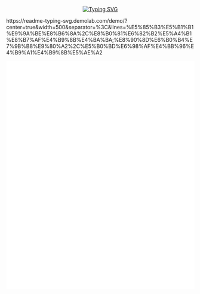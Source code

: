 <p align="center">
  <a href="https://git.io/typing-svg"><img src="https://readme-typing-svg.demolab.com?    font=Long+Cang&pause=1000&color=189DF7&center=true&vCenter=true&width=500&lines=%E5%85%B3%E5%B1%B1%E9%9A%BE%E8%B6%8A%EF%BC%8C%E8%B0%81%E6%82%B2%E5%A4%B1%E8%B7%AF%E4%B9%8B%E4%BA%BA%EF%BC%9B%E8%90%8D%E6%B0%B4%E7%9B%B8%E9%80%A2%EF%BC%8C%E5%B0%BD%E6%98%AF%E4%BB%96%E4%B9%A1%E4%B9%8B%E5%AE%A2%E3%80%82](https://readme-typing-svg.demolab.com/demo/?center=true&width=500&separator=%3C&lines=%E5%85%B3%E5%B1%B1%E9%9A%BE%E8%B6%8A%2C%E8%B0%81%E6%82%B2%E5%A4%B1%E8%B7%AF%E4%B9%8B%E4%BA%BA;%E8%90%8D%E6%B0%B4%E7%9B%B8%E9%80%A2%2C%E5%B0%BD%E6%98%AF%E4%BB%96%E4%B9%A1%E4%B9%8B%E5%AE%A2)" alt="Typing SVG" /></a>
  
</p>
https://readme-typing-svg.demolab.com/demo/?center=true&width=500&separator=%3C&lines=%E5%85%B3%E5%B1%B1%E9%9A%BE%E8%B6%8A%2C%E8%B0%81%E6%82%B2%E5%A4%B1%E8%B7%AF%E4%B9%8B%E4%BA%BA;%E8%90%8D%E6%B0%B4%E7%9B%B8%E9%80%A2%2C%E5%B0%BD%E6%98%AF%E4%BB%96%E4%B9%A1%E4%B9%8B%E5%AE%A2

<p align="center">
  <img src="./github-metrics.svg" alt="github profile"/>
</p>


<!--
**saltwater-fish/saltwater-fish** is a ✨ _special_ ✨ repository because its `README.md` (this file) appears on your GitHub profile.

Here are some ideas to get you started:

- 🔭 I’m currently working on ...
- 🌱 I’m currently learning ...
- 👯 I’m looking to collaborate on ...
- 🤔 I’m looking for help with ...
- 💬 Ask me about ...
- 📫 How to reach me: ...
- 😄 Pronouns: ...
- ⚡ Fun fact: ...
-->
